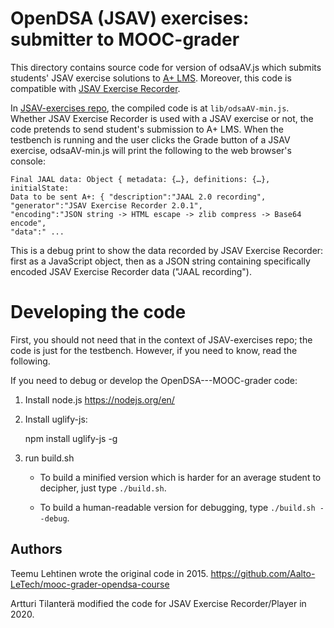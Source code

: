 # OpenDSA (JSAV) exercises: submitter to MOOC-grader

This directory contains source code for version of odsaAV.js which
submits students' JSAV exercise solutions to
[A+ LMS](https://apluslms.github.io/). Moreover, this code is compatible
with [JSAV Exercise Recorder](https://github.com/Aalto-LeTech/jsav-exercise-recorder/).

In [JSAV-exercises repo](https://github.com/Aalto-LeTech/JSAV-exercises/),
the compiled code is at `lib/odsaAV-min.js`. Whether JSAV Exercise Recorder
is used with a JSAV exercise or not, the code pretends to send student's
submission to A+ LMS. When the testbench is running and the user clicks the
Grade button of a JSAV exercise, odsaAV-min.js will print the following
to the web browser's console:

```
Final JAAL data: Object { metadata: {…}, definitions: {…}, initialState:
Data to be sent A+: { "description":"JAAL 2.0 recording",
"generator":"JSAV Exercise Recorder 2.0.1",
"encoding":"JSON string -> HTML escape -> zlib compress -> Base64 encode",
"data":" ...
```

This is a debug print to show the data recorded by JSAV Exercise Recorder:
first as a JavaScript object, then as a JSON string containing specifically
encoded JSAV Exercise Recorder data ("JAAL recording").

# Developing the code

First, you should not need that in the context of JSAV-exercises repo; the
code is just for the testbench. However, if you need to know, read the
following.

If you need to debug or develop the OpenDSA---MOOC-grader code:

1. Install node.js https://nodejs.org/en/
2. Install uglify-js:

    npm install uglify-js -g

3. run build.sh

    - To build a minified version which is harder for an average student to
      decipher, just type `./build.sh`.

    - To build a human-readable version for debugging, type
      `./build.sh --debug`.


## Authors

Teemu Lehtinen wrote the original code in 2015.
https://github.com/Aalto-LeTech/mooc-grader-opendsa-course

Artturi Tilanterä modified the code for JSAV Exercise Recorder/Player in 2020.
